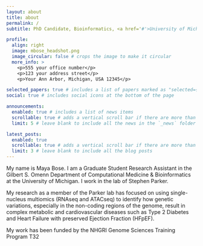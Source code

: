 ```yaml
---
layout: about
title: about
permalink: /
subtitle: PhD Candidate, Bioinformatics, <a href='#'>University of Michigan, Ann Arbor</a>. 

profile:
  align: right
  image: mbose_headshot.png
  image_circular: false # crops the image to make it circular
  more_info: >
    <p>555 your office number</p>
    <p>123 your address street</p>
    <p>Your Ann Arbor, Michigan, USA 12345</p>

selected_papers: true # includes a list of papers marked as "selected={true}"
social: true # includes social icons at the bottom of the page

announcements:
  enabled: true # includes a list of news items
  scrollable: true # adds a vertical scroll bar if there are more than 3 news items
  limit: 5 # leave blank to include all the news in the `_news` folder

latest_posts:
  enabled: true
  scrollable: true # adds a vertical scroll bar if there are more than 3 new posts items
  limit: 3 # leave blank to include all the blog posts
---
```


My name is Maya Bose. I am a Graduate Student Research Assistant in the Gilbert S. Omenn Department of Computational Medicine & Bioinformatics at the University of Michigan. I work in the lab of Stephen Parker.

My research as a member of the Parker lab has focused on using single-nucleus multiomics (RNAseq and ATACseq) to identify how genetic variations, especially in the non-coding regions of the genome, result in complex metabolic and cardiovascular diseases such as Type 2 Diabetes and Heart Failure with preserved Ejection Fraction (HFpEF).

My work has been funded by the NHGRI Genome Sciences Training Program T32


